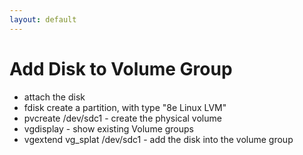 ```yaml
---
layout: default
---
```


# Add Disk to Volume Group

* attach the disk
* fdisk create a partition, with type "8e Linux LVM"
* pvcreate /dev/sdc1   - create the physical volume
* vgdisplay - show existing Volume groups
* vgextend vg_splat /dev/sdc1  - add the disk into the volume group

